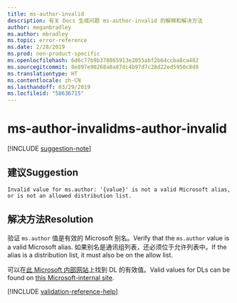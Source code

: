 ```yaml
---
title: ms-author-invalid
description: 有关 Docs 生成问题 ms-author-invalid 的解释和解决方法
author: meganbradley
ms.author: mbradley
ms.topic: error-reference
ms.date: 2/28/2019
ms.prod: non-product-specific
ms.openlocfilehash: 6d6c77b9b378865913e2055abf2b64ccba8ca482
ms.sourcegitcommit: 8e897e90268a8a87dc4b97d7c28d22ed5950c8d9
ms.translationtype: HT
ms.contentlocale: zh-CN
ms.lasthandoff: 03/29/2019
ms.locfileid: "58636715"
---
```

# <a name="ms-author-invalid"></a><span data-ttu-id="bef81-103">ms-author-invalid</span><span class="sxs-lookup"><span data-stu-id="bef81-103">ms-author-invalid</span></span>

[!INCLUDE [suggestion-note](includes/suggestion-note.md)]

## <a name="suggestion"></a><span data-ttu-id="bef81-104">建议</span><span class="sxs-lookup"><span data-stu-id="bef81-104">Suggestion</span></span>

`Invalid value for ms.author: '{value}' is not a valid Microsoft alias, or is not an allowed distribution list.`

## <a name="resolution"></a><span data-ttu-id="bef81-105">解决方法</span><span class="sxs-lookup"><span data-stu-id="bef81-105">Resolution</span></span>

<span data-ttu-id="bef81-106">验证 `ms.author` 值是有效的 Microsoft 别名。</span><span class="sxs-lookup"><span data-stu-id="bef81-106">Verify that the `ms.author` value is a valid Microsoft alias.</span></span> <span data-ttu-id="bef81-107">如果别名是通讯组列表，还必须位于允许列表中。</span><span class="sxs-lookup"><span data-stu-id="bef81-107">If the alias is a distribution list, it must also be on the allow list.</span></span>

<span data-ttu-id="bef81-108">可以在[此 Microsoft 内部网站](https://docsmetadatatool.azurewebsites.net/allowlists)上找到 DL 的有效值。</span><span class="sxs-lookup"><span data-stu-id="bef81-108">Valid values for DLs can be found on [this Microsoft-internal site](https://docsmetadatatool.azurewebsites.net/allowlists).</span></span>

<!--make sure to add this file to your includes folder and verify the path-->
[!INCLUDE [validation-reference-help](includes/validation-reference-help.md)]
